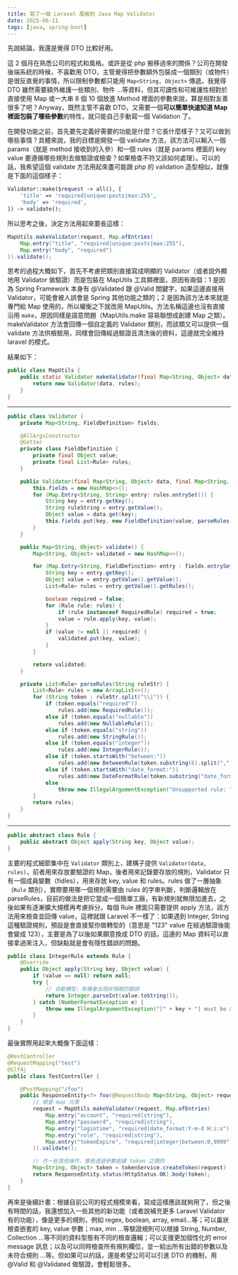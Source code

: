 ```yaml
---
title: 寫了一個 Laravel 風格的 Java Map Validator
date: 2025-06-11
tags: [java, spring-boot]
---
```


先說結論，我還是覺得 DTO 比較好用。

這 2 個月在熟悉公司的程式和風格。或許是從 php 搬移過來的關係？公司在開發後端系統的時候，不喜歡用 DTO，主管覺得把參數額外包裝成一個類別（或物件）是很反直覺的事情，所以限制參數都只能用 `Map<String, Object>` 傳遞。我覺得 DTO 雖然需要額外維護一些類別、物件 ...等資料，但其可讀性和可維護性相對於直接使用 Map 或一大串 8 個 10 個放進 Method 裡面的參數來說，算是相對友善很多了吧？Anyway，既然主管不喜歡 DTO，又需要一個**可以簡單快速知道 Map 裡面包裝了哪些參數**的特性，就只能自己手動寫一個 Validation 了。

在開發功能之前，首先要先定義好需要的功能是什麼？它長什麼樣子？又可以做到哪些事情？具體來說，我的目標是開發一個 validate 方法，該方法可以輸入一個 params（就是 method 接收到的入參）和一個 rules（就是 params 裡面的 key value 要遵循哪些規則去做驗證或檢查？如果檢查不符又該如何處理）。可以的話，我希望這個 validate 方法用起來盡可能跟 php 的 validation 造型相似，就像是下面的這個樣子：

```php
Validator::make($request -> all(), [
    'title' => 'required|unique:posts|max:255',
    'body' => 'required',
]) -> validate();
```

所以思考之後，決定方法用起來要長這樣：

```Java
MapUtils.makeValidator(request, Map.ofEntries(
    Map.entry("title", "required|unique:posts|max:255"),
    Map.entry("body", "required")
)).validate();
```

思考的過程大概如下，首先不考慮把類別直接寫成明顯的 Validator（或者說外顯地用 Validator 做驗證）而是包裝在 MapUtils 工具類裡面，原因有兩個：1 是因為 Spring Framework 本身有 @Validated 跟 @Valid 關鍵字，如果這邊直接用 Validator，可能會被人誤會是 Spring 其他功能之類的；2 是因為該方法本來就是專門給 Map 使用的，所以權衡之下就改用 MapUtils。方法名稱這邊也沒有直接沿用 `make`，原因同樣是語意問題（MapUtils.make 容易聯想成創建 Map 之類）。makeValidator 方法會回傳一個自定義的 Validator 類別，而該類又可以提供一個 validate 方法供檢驗用，同樣會回傳經過驗證且清洗後的資料，這邊就完全維持 laravel 的模式。

結果如下：

```Java
public class MapUtils {
    public static Validator makeValidator(final Map<String, Object> data, final Map<String, String> rules) {
        return new Validator(data, rules);
    }
}
```

---

```Java
public class Validator {
    private Map<String, FieldDefinition> fields;

    @AllArgsConstructor
    @Getter
    private class FieldDefinition {
        private final Object value;
        private final List<Rule> rules;
    }

    public Validator(final Map<String, Object> data, final Map<String, String> rules) {
        this.fields = new HashMap<>();
        for (Map.Entry<String, String> entry: rules.entrySet()) {
            String key = entry.getKey();
            String ruleString = entry.getValue();
            Object value = data.get(key);
            this.fields.put(key, new FieldDefinition(value, parseRules(ruleString)));
        }
    }

    public Map<String, Object> validate() {
        Map<String, Object> validated = new HashMap<>();

        for (Map.Entry<String, FieldDefinition> entry : fields.entrySet()) {
            String key = entry.getKey();
            Object value = entry.getValue().getValue();
            List<Rule> rules = entry.getValue().getRules();

            boolean required = false;
            for (Rule rule: rules) {
                if (rule instanceof RequiredRule) required = true;
                value = rule.apply(key, value);
            }
            if (value != null || required) {
                validated.put(key, value);
            }
        }

        return validated;
    }

    private List<Rule> parseRules(String ruleStr) {
        List<Rule> rules = new ArrayList<>();
        for (String token : ruleStr.split("\\|")) {
            if (token.equals("required"))
                rules.add(new RequiredRule());
            else if (token.equals("nullable"))
                rules.add(new NullableRule());
            else if (token.equals("string"))
                rules.add(new StringRule());
            else if (token.equals("integer"))
                rules.add(new IntegerRule());
            else if (token.startsWith("between:"))
                rules.add(new BetweenRule(token.substring(8).split(",")));
            else if (token.startsWith("date_format:"))
                rules.add(new DateFormatRule(token.substring("date_format:".length())));
            else
                throw new IllegalArgumentException("Unsupported rule: " + token);
        }
        return rules;
    }
}
```

---

```Java
public abstract class Rule {
    public abstract Object apply(String key, Object value);
}
```

主要的程式細節集中在 `Validator` 類別上，建構子提供 `Validator(data, rules)`，前者用來存放要驗證的 Map，後者用來記錄要存放的規則，Validator 只有一個成員變數（fidles），用來存放 key, value 和 rules。rules 做了一層抽象（`Rule` 類別），實際要用哪一個規則需要由 rules 的字串判斷，判斷邏輯放在 parseRules，目前的做法是把它當成一個簡單工廠，有新規則就無限加進去，之後如果有逐漸擴大規模再考慮拆分。每個 Rule 裡面只需要提供 apply 方法，該方法用來檢查並回傳 value，這裡就跟 Laravel 不一樣了：如果遇到 Integer, String 這種驗證規則，預設是會直接幫你做轉型的（意思是 "123" value 在經過驗證後能會變成 123），主要是為了以後如果願意換成 DTO 的話，這邊的 Map 資料可以直接拿過來注入，但缺點就是會有隱性錯誤的問題。

```Java
public class IntegerRule extends Rule {
    @Override
    public Object apply(String key, Object value) {
        if (value == null) return null;
        try {
            // 自動轉型，有機會出現非預期的錯誤
            return Integer.parseInt(value.toString());
        } catch (NumberFormatException e) {
            throw new IllegalArgumentException("[" + key + "] must be an integer.");
        }
    }
}
```

最後實際用起來大概像下面這樣：

```Java
@RestController
@RequestMapping("test")
@Slf4j
public class TestController {

    @PostMapping("/foo")
    public ResponseEntity<?> foo(@RequestBody Map<String, Object> request) {
        // 檢查 map 元素
        request = MapUtils.makeValidator(request, Map.ofEntries(
            Map.entry("account", "required|string"),
            Map.entry("password", "required|string"),
            Map.entry("logintime", "required|date_format:Y-m-d H:i:s"),
            Map.entry("role", "required|string"),
            Map.entry("tokenExpire", "required|integer|between:0,9999")
        )).validate();

        // 作一些其他操作，像是透過參數創建 token 之類的
        Map<String, Object> token = tokenService.createToken(request)
        return ResponseEntity.status(HttpStatus.OK).body(token);
    }
}
```

再來是後續計畫：根據目前公司的程式規模來看，寫成這樣應該就夠用了，但之後有時間的話，我還想加入一些其他的新功能（或者說補充更多 Laravel Validator 有的功能），像是更多的規則，例如 regex, boolean, array, email...等；可以巢狀檢查嵌套的 key, value 參數；max, min ...等驗證規則可以根據 String, Number, Collection ...等不同的資料型態有不同的檢查邏輯；可以支援更加個性化的 error message 訊息；以及可以同時檢查所有規則欄位，並一給出所有出錯的參數以及未符合規則 ...等。但如果可以的話，還是希望公司可以引進 DTO 的機制，用 @Valid 和 @Validated 做驗證，會輕鬆很多。